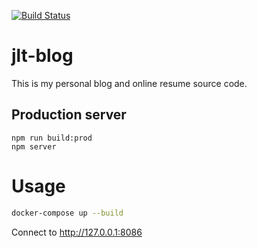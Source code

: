 [![Build Status](https://travis-ci.org/JulesAaelio/jlt-blog.png)](https://travis-ci.org/JulesAaelio/jlt-blog)
# jlt-blog 

This is my personal blog and online resume source code.


## Production server
```
npm run build:prod
npm server
```

# Usage 

```bash
docker-compose up --build
```

Connect to http://127.0.0.1:8086
